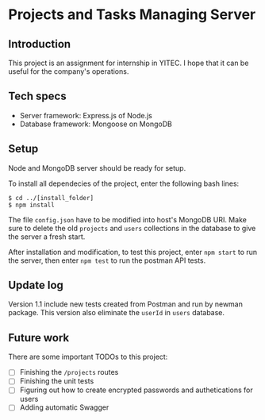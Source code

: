 # Projects and Tasks Managing Server

## Introduction
This project is an assignment for internship in YITEC. 
I hope that it can be useful for the company's operations.

## Tech specs
* Server framework: Express.js of Node.js
* Database framework: Mongoose on MongoDB

## Setup
Node and MongoDB server should be ready for setup.

To install all dependecies of the project, enter the following bash lines:
```
$ cd ../[install_folder]
$ npm install
```
The file `config.json` have to be modified into host's MongoDB URI. Make sure to delete the old `projects` and `users` collections in the database to give the server a fresh start.

After installation and modification, to test this project, enter `npm start` to run the server, then enter `npm test` to run the postman API tests.

## Update log
Version 1.1 include new tests created from Postman and run by newman package. This version also eliminate the `userId` in `users` database.

## Future work
There are some important TODOs to this project:
- [ ] Finishing the `/projects` routes
- [ ] Finishing the unit tests
- [ ] Figuring out how to create encrypted passwords and authetications for users
- [ ] Adding automatic Swagger